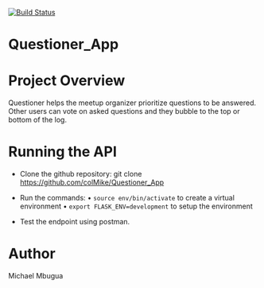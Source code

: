 [![Build Status](https://travis-ci.com/colMike/Questioner_App.svg?branch=develop)](https://travis-ci.com/colMike/Questioner_App)


# Questioner_App

# Project Overview
Questioner helps the meetup organizer prioritize questions to be answered. Other users can vote on asked questions and they bubble to the top or bottom of the log.

# Running the API
- Clone the github repository:
git clone https://github.com/colMike/Questioner_App

- Run the commands:
    • `source env/bin/activate` to create a virtual environment
    • `export FLASK_ENV=development` to setup the environment
- Test the endpoint using postman.






# Author
Michael Mbugua